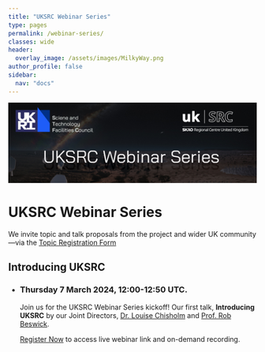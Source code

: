 ```yaml
---
title: "UKSRC Webinar Series"
type: pages
permalink: /webinar-series/
classes: wide
header:
  overlay_image: /assets/images/MilkyWay.png
author_profile: false
sidebar: 
  nav: "docs"
---
```

![](/assets/images/UKSRC-Webinar-Series-Image.jpg)

# UKSRC Webinar Series

We invite topic and talk proposals from the project and wider UK community —via the [Topic Registration Form](https://forms.office.com/Pages/ResponsePage.aspx?id=_oivH5ipW0yTySEKEdmlwnuzZyJATQZOhPBZeU6-YipUREJYV1VOQzVTWTdMUlYwUldETU4yN0FMRC4u)

## Introducing UKSRC 
* ### Thursday 7 March 2024, 12:00-12:50 UTC. 

  Join us for the UKSRC Webinar Series kickoff! Our first talk, **Introducing UKSRC** by our Joint Directors, [Dr. Louise Chisholm](https://twitter.com/Lou_Chisholm) and [Prof. Rob Beswick](https://twitter.com/Rob_Beswick).

  [Register Now](https://ucl.zoom.us/webinar/register/WN_KjZPMsjERuyV7-aH43zOpQ#/registration) to access live webinar link and on-demand recording. 

  
